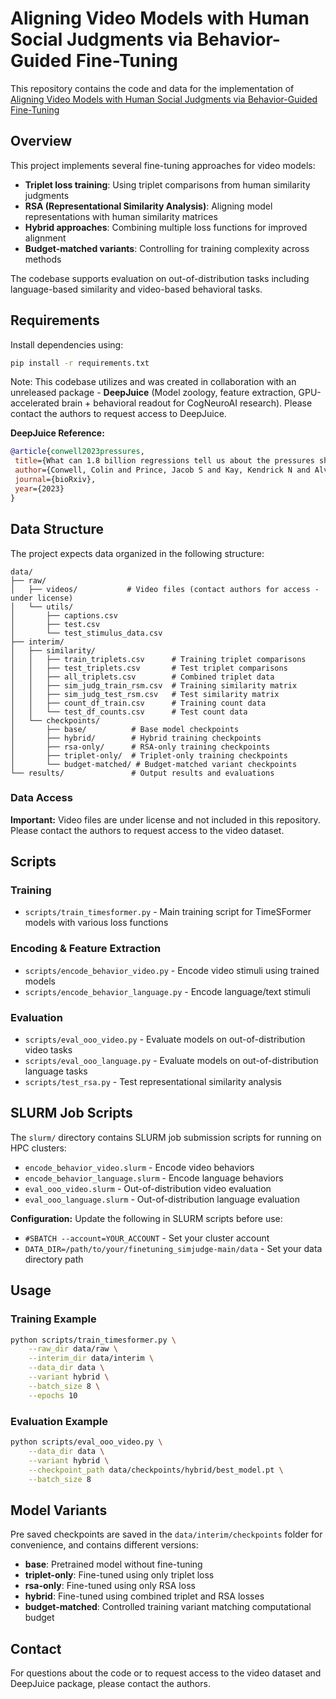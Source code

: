 # Aligning Video Models with Human Social Judgments via Behavior-Guided Fine-Tuning

This repository contains the code and data for the implementation of [Aligning Video Models with Human Social Judgments via Behavior-Guided Fine-Tuning](https://arxiv.org/abs/2510.01502) 

## Overview

This project implements several fine-tuning approaches for video models:
- **Triplet loss training**: Using triplet comparisons from human similarity judgments
- **RSA (Representational Similarity Analysis)**: Aligning model representations with human similarity matrices
- **Hybrid approaches**: Combining multiple loss functions for improved alignment
- **Budget-matched variants**: Controlling for training complexity across methods

The codebase supports evaluation on out-of-distribution tasks including language-based similarity and video-based behavioral tasks.

## Requirements

Install dependencies using:
```bash
pip install -r requirements.txt
```

Note: This codebase utilizes and was created in collaboration with an unreleased package - **DeepJuice** (Model zoology, feature extraction, GPU-accelerated brain + behavioral readout for CogNeuroAI research). Please contact the authors to request access to DeepJuice.

**DeepJuice Reference:**
```bibtex
@article{conwell2023pressures,
 title={What can 1.8 billion regressions tell us about the pressures shaping high-level visual representation in brains and machines},
 author={Conwell, Colin and Prince, Jacob S and Kay, Kendrick N and Alvarez, George A and Konkle, Talia},
 journal={bioRxiv},
 year={2023}
}
```

## Data Structure

The project expects data organized in the following structure:

```
data/
├── raw/
│   ├── videos/           # Video files (contact authors for access - under license)
│   └── utils/
│       ├── captions.csv
│       ├── test.csv
│       └── test_stimulus_data.csv
├── interim/
│   ├── similarity/
│   │   ├── train_triplets.csv      # Training triplet comparisons
│   │   ├── test_triplets.csv       # Test triplet comparisons
│   │   ├── all_triplets.csv        # Combined triplet data
│   │   ├── sim_judg_train_rsm.csv  # Training similarity matrix
│   │   ├── sim_judg_test_rsm.csv   # Test similarity matrix
│   │   ├── count_df_train.csv      # Training count data
│   │   └── test_df_counts.csv      # Test count data
│   └── checkpoints/
│       ├── base/          # Base model checkpoints
│       ├── hybrid/        # Hybrid training checkpoints
│       ├── rsa-only/      # RSA-only training checkpoints
│       ├── triplet-only/  # Triplet-only training checkpoints
│       └── budget-matched/ # Budget-matched variant checkpoints
└── results/               # Output results and evaluations
```

### Data Access

**Important:** Video files are under license and not included in this repository. Please contact the authors to request access to the video dataset.

## Scripts

### Training
- `scripts/train_timesformer.py` - Main training script for TimeSFormer models with various loss functions

### Encoding & Feature Extraction
- `scripts/encode_behavior_video.py` - Encode video stimuli using trained models
- `scripts/encode_behavior_language.py` - Encode language/text stimuli

### Evaluation
- `scripts/eval_ooo_video.py` - Evaluate models on out-of-distribution video tasks
- `scripts/eval_ooo_language.py` - Evaluate models on out-of-distribution language tasks
- `scripts/test_rsa.py` - Test representational similarity analysis

## SLURM Job Scripts

The `slurm/` directory contains SLURM job submission scripts for running on HPC clusters:

- `encode_behavior_video.slurm` - Encode video behaviors
- `encode_behavior_language.slurm` - Encode language behaviors
- `eval_ooo_video.slurm` - Out-of-distribution video evaluation
- `eval_ooo_language.slurm` - Out-of-distribution language evaluation

**Configuration:** Update the following in SLURM scripts before use:
- `#SBATCH --account=YOUR_ACCOUNT` - Set your cluster account
- `DATA_DIR=/path/to/your/finetuning_simjudge-main/data` - Set your data directory path

## Usage

### Training Example
```bash
python scripts/train_timesformer.py \
    --raw_dir data/raw \
    --interim_dir data/interim \
    --data_dir data \
    --variant hybrid \
    --batch_size 8 \
    --epochs 10
```

### Evaluation Example
```bash
python scripts/eval_ooo_video.py \
    --data_dir data \
    --variant hybrid \
    --checkpoint_path data/checkpoints/hybrid/best_model.pt \
    --batch_size 8
```

## Model Variants

Pre saved checkpoints are saved in the `data/interim/checkpoints` folder for convenience, and contains different versions:

- **base**: Pretrained model without fine-tuning
- **triplet-only**: Fine-tuned using only triplet loss
- **rsa-only**: Fine-tuned using only RSA loss
- **hybrid**: Fine-tuned using combined triplet and RSA losses
- **budget-matched**: Controlled training variant matching computational budget

## Contact

For questions about the code or to request access to the video dataset and DeepJuice package, please contact the authors.
